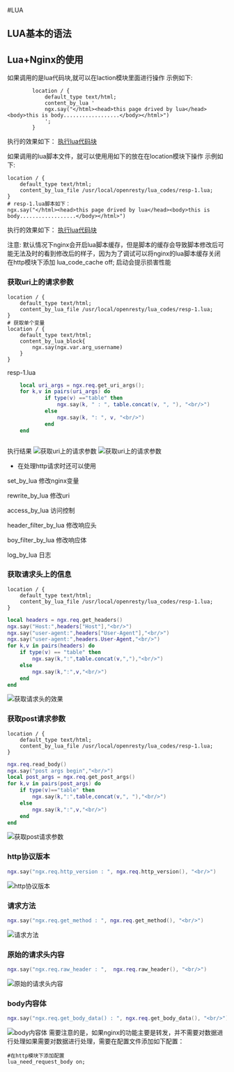 #LUA

## LUA基本的语法

## Lua+Nginx的使用
如果调用的是lua代码块,就可以在laction模块里面进行操作
示例如下:
```shell script
		location / {
			default_type text/html;
			content_by_lua '
			ngx.say("</html><head>this page drived by lua</head><body>this is body..................</body></html>")
			';
		}	
```
执行的效果如下：
[执行lua代码块](./files/execute-lua-block-1.PNG)

如果调用的lua脚本文件，就可以使用用如下的放在在location模块下操作
示例如下:
```shell script
location / {
	default_type text/html;
	content_by_lua_file /usr/local/openresty/lua_codes/resp-1.lua;
}	
# resp-1.lua脚本如下：
ngx.say("</html><head>this page drived by lua</head><body>this is body..................</body></html>")

```
执行的效果如下：
[执行lua代码块](./files/execute-lua-block-1.PNG)


注意: 默认情况下nginx会开启lua脚本缓存，但是脚本的缓存会导致脚本修改后可能无法及时的看到修改后的样子，因为为了调试可以将nginx的lua脚本缓存关闭
在http模块下添加
lua_code_cache off;
启动会提示损害性能

### 获取uri上的请求参数
```shell script
location / {
	default_type text/html;
	content_by_lua_file /usr/local/openresty/lua_codes/resp-1.lua;
}	  
# 获取单个变量
location / {
	default_type text/html;
	content_by_lua_block{
		ngx.say(ngx.var.arg_username)
	}
}
```
resp-1.lua
```lua
    local uri_args = ngx.req.get_uri_args();
    for k,v in pairs(uri_args) do
    		if type(v) =="table" then
    			ngx.say(k, " : ", table.concat(v, ", "), "<br/>")  	
    		else
    		    ngx.say(k, ": ", v, "<br/>") 
    		end
    end	



```
执行结果
![获取uri上的请求参数](./files/execute-lua-file-1.PNG)
![获取uri上的请求参数](./files/execute-lua-block-2.PNG)

* 在处理http请求时还可以使用

set_by_lua
修改nginx变量

rewrite_by_lua
修改uri

access_by_lua
访问控制

header_filter_by_lua
修改响应头

boy_filter_by_lua
修改响应体

log_by_lua
日志


### 获取请求头上的信息
```shell script
location / {
 	default_type text/html;
	content_by_lua_file /usr/local/openresty/lua_codes/resp-1.lua;
}
```
```lua
local headers = ngx.req.get_headers()
ngx.say("Host:",headers["Host"],"<br/>")
ngx.say("user-agent:",headers["User-Agent"],"<br/>")
ngx.say("user-agent:",headers.User-Agent,"<br/>")
for k,v in pairs(headers) do
	if type(v) == "table" then
		ngx.say(k,":",table.concat(v,","),"<br/>")
	else
		ngx.say(k,":",v,"<br/>")	
	end
end
```
![获取请求头的效果](./files/execute-lua-file-2.PNG)

### 获取post请求参数
```shell script
location / {
 	default_type text/html;
	content_by_lua_file /usr/local/openresty/lua_codes/resp-1.lua;
}
```
```lua
ngx.req.read_body()
ngx.say("post args begin","<br/>")
local post_args = ngx.req.get_post_args()
for k,v in pairs(post_args) do
	if type(v)=="table" then
		ngx.say(k,":",table,concat(v,", "),"<br/>")
	else
		ngx.say(k,":",v,"<br/>")
	end
end
```
![获取post请求参数](./files/execute-lua-file-3.PNG)

### http协议版本

```lua
ngx.say("ngx.req.http_version : ", ngx.req.http_version(), "<br/>")
```
![http协议版本](./files/execute-lua-file-4.PNG)


### 请求方法

```lua
ngx.say("ngx.req.get_method : ", ngx.req.get_method(), "<br/>")  
```
![请求方法](./files/execute-lua-file-5.PNG)
### 原始的请求头内容  

```lua
ngx.say("ngx.req.raw_header : ",  ngx.req.raw_header(), "<br/>")  
```
![原始的请求头内容](./files/execute-lua-file-6.PNG)



### body内容体  

```lua
ngx.say("ngx.req.get_body_data() : ", ngx.req.get_body_data(), "<br/>")
```
![body内容体](./files/execute-lua-file-7.PNG)
需要注意的是，如果nginx的功能主要是转发，并不需要对数据进行处理如果需要对数据进行处理，需要在配置文件添加如下配置：
```shell script
#在http模块下添加配置
lua_need_request_body on;
```





























































